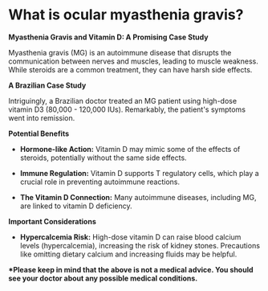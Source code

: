 # What is ocular myasthenia gravis?

**Myasthenia Gravis and Vitamin D: A Promising Case Study**

Myasthenia gravis (MG) is an autoimmune disease that disrupts the communication between nerves and muscles, leading to muscle weakness. While steroids are a common treatment, they can have harsh side effects.

**A Brazilian Case Study**

Intriguingly, a Brazilian doctor treated an MG patient using high-dose vitamin D3 (80,000 - 120,000 IUs). Remarkably, the patient's symptoms went into remission.

**Potential Benefits**

- **Hormone-like Action:** Vitamin D may mimic some of the effects of steroids, potentially without the same side effects.

- **Immune Regulation:** Vitamin D supports T regulatory cells, which play a crucial role in preventing autoimmune reactions.

- **The Vitamin D Connection:** Many autoimmune diseases, including MG, are linked to vitamin D deficiency.

**Important Considerations**

- **Hypercalcemia Risk:** High-dose vitamin D can raise blood calcium levels (hypercalcemia), increasing the risk of kidney stones. Precautions like omitting dietary calcium and increasing fluids may be helpful.

**\*Please keep in mind that the above is not a medical advice. You should see your doctor about any possible medical conditions.**